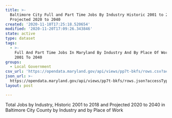 ```yaml
---
title: >-
  Baltimore City Full and Part Time Jobs By Industry Historic 2001 to 2018 and
  Projected 2020 to 2040
created: '2020-11-10T17:25:18.520654'
modified: '2020-11-20T17:09:26.343846'
state: active
type: dataset
tags:
  - >-
    Full And Part Time Jobs In Maryland By Industry And By Place Of Work From
    2001 To 2040
groups:
  - Local Government
csv_url: 'https://opendata.maryland.gov/api/views/pp7t-bkfs/rows.csv?accessType=DOWNLOAD'
json_url: >-
  https://opendata.maryland.gov/api/views/pp7t-bkfs/rows.json?accessType=DOWNLOAD
layout: post

---
```

Total Jobs by Industry, Historic 2001 to 2018 and Projected 2020 to 2040 in Baltimore City County by Industry and by Place of Work
